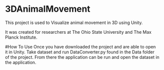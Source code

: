 # 3DAnimalMovement
This project is used to Visualize animal movement in 3D using Unity.

It was created for researchers at The Ohio State University and The Max Planck Institute.

#How To Use
Once you have downloaded the project and are able to open it in Unity. Take dataset and run DataConverter.py found in the Data folder of the project. From there the application can be run and open the dataset in the application.
